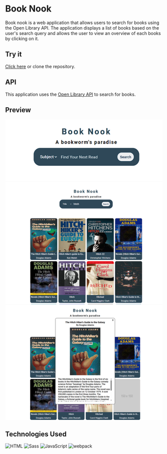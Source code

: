 # Book Nook
Book nook is a web application that allows users to search for books using the Open Library API. The application displays a list of books based on the user's search query and allows the user to view an overview of each books by clicking on it.

## Try it
[Click here](https://booknookapp.netlify.app/) or clone the repository.

## API 
This application uses the [Open Library API]('https://openlibrary.org/developers/api') to search for books.

## Preview
![Book Nook](./src/img/readmeimg/booknookempty.png)
![Book Search Results](./src/img/readmeimg/booknooksearchresults.png)
![Modal Preview](./src/img/readmeimg/booknookmodal.png)

## Technologies Used

<img height="50" src="https://user-images.githubusercontent.com/25181517/192158954-f88b5814-d510-4564-b285-dff7d6400dad.png" alt="HTML" title="HTML" />
<img height="50" src="https://user-images.githubusercontent.com/25181517/192158956-48192682-23d5-4bfc-9dfb-6511ade346bc.png" alt="Sass" title="Sass" />
<img height="50" src="https://user-images.githubusercontent.com/25181517/117447155-6a868a00-af3d-11eb-9cfe-245df15c9f3f.png" alt="JavaScript" title="JavaScript" />
<img height="50" src="https://user-images.githubusercontent.com/25181517/187955008-981340e6-b4cc-441b-80cf-7a5e94d29e7e.png" alt="webpack" title="webpack" />

